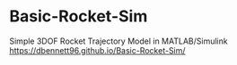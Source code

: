 # Basic-Rocket-Sim
Simple 3DOF Rocket Trajectory Model in MATLAB/Simulink 
https://dbennett96.github.io/Basic-Rocket-Sim/
